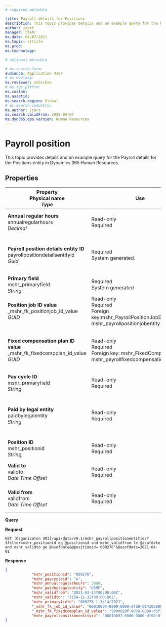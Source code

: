 ```yaml
---
# required metadata

title: Payroll details for Positions
description: This topic provides details and an example query for the Payroll details for the Positions entity in Dynamics 365 Human Resources.
author: jcart
manager: tfehr
ms.date: 04/07/2021
ms.topic: article
ms.prod: 
ms.technology: 

# optional metadata

# ms.search.form: 
audience: Application User
# ms.devlang: 
ms.reviewer: anbichse
# ms.tgt_pltfrm: 
ms.custom: 
ms.assetid: 
ms.search.region: Global
# ms.search.industry: 
ms.author: jcart
ms.search.validFrom: 2021-04-07
ms.dyn365.ops.version: Human Resources
---
```


# Payroll position

This topic provides details and an example query for the Payroll details for the Positions entity in Dynamics 365 Human Resources.

## Properties

| Property<br>**Physical name**<br>***Type*** | Use | Description |
| --- | --- | --- |
| **Annual regular hours**<br>annualregularhours<br>*Decimal* | Read-only<br>Required | Annual regular hours defined on the position.  |
| **Payroll position details entity ID**<br>payrollpositiondetailsentityid<br>*Guid* | Required<br>System generated. | A system-generated GUID value to uniquely identify the position.  |
| **Primary field**<br>mshr_primaryfield<br>*String* | Required<br>System generated |  |
| **Position job ID value**<br>_mshr_fk_positionjob_id_value<br>*GUID* | Read-only<br>Required<br>Foreign key:mshr_PayrollPositionJobEntity of the mshr_payrollpositionjobentity |The ID of the job associated with the position.|
| **Fixed compensation plan ID value**<br>_mshr_fk_fixedcompplan_id_value<br>*GUID* | Read-only<br>Required<br>Foreign key: mshr_FixedCompPlan_id of mshr_payrollfixedcompensationplanentity  | The ID of the fixed compensation plan associated with the position. |
| **Pay cycle ID**<br>mshr_primaryfield<br>*String* | Read-only<br>Required | The pay cycle defined on the position. |
| **Paid by legal entity**<br>paidbylegalentity<br>*String* | Read-only<br>Required | The legal entity defined on the positoin responsible for issuing payment. |
| **Position ID**<br>mshr_positionid<br>*String* | Read-only<br>Required | The ID of the position. |
| **Valid to**<br>validto<br>*Date Time Offset* | Read-only<br>Required |The date the position details are valid from.  |
| **Valid from**<br>validfrom<br>*Date Time Offset* | Read-only<br>Required |The date the position details are valid to.  |


**Query**

**Request**

```http
GET [Organizaton URI]/api/data/v9.1/mshr_payrollpositionentities?$filter=mshr_positionid eq @positionid and mshr_validfrom le @asofdate and mshr_validto ge @asofdate&@positionid='000276'&@asofdate=2021-04-01
```

**Response**

```json
{
            "mshr_positionid": "000276",
            "mshr_paycycleid": "w",
            "mshr_annualregularhours": 3000,
            "mshr_paidbylegalentity": "USMF",
            "mshr_validfrom": "2021-03-14T00:00:00Z",
            "mshr_validto": "2154-12-31T00:00:00Z",
            "mshr_primaryfield": "000276 | 3/14/2021",
            "_mshr_fk_job_id_value": "00010094-0000-0000-df00-014105000000",
            "_mshr_fk_fixedcompplan_id_value": "0000029f-0000-0000-d5ff-004105000000",
            "mshr_payrollpositionentityid": "00010097-0000-0000-df00-014105000000"
}
```
